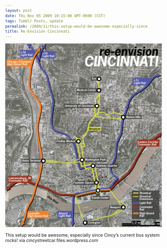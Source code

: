 ```yaml
---
layout: post
date: Thu Nov 05 2009 10:15:00 GMT-0600 (CST)
tags: Tumblr Posts, update
permalink: /2009/11/this-setup-would-be-awesome-especially-since
title: Re-Envision Cincinnati
---
```


![](/public/assets/tumblr/tumblr_ksn95pvkOB1qa4klho1_540.jpg)

This setup would be awesome, especially since Cincy&rsquo;s current bus system rocks!
via cincystreetcar.files.wordpress.com
